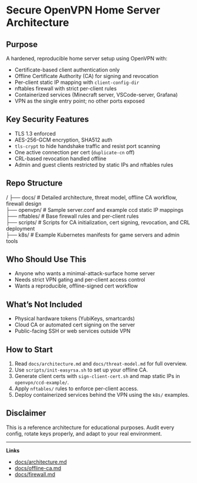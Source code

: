 # Secure OpenVPN Home Server Architecture

## Purpose
A hardened, reproducible home server setup using OpenVPN with:
- Certificate-based client authentication only
- Offline Certificate Authority (CA) for signing and revocation
- Per-client static IP mapping with `client-config-dir`
- nftables firewall with strict per-client rules
- Containerized services (Minecraft server, VSCode-server, Grafana)
- VPN as the single entry point; no other ports exposed

## Key Security Features
- TLS 1.3 enforced
- AES-256-GCM encryption, SHA512 auth
- `tls-crypt` to hide handshake traffic and resist port scanning
- One active connection per cert (`duplicate-cn` off)
- CRL-based revocation handled offline
- Admin and guest clients restricted by static IPs and nftables rules

## Repo Structure
/
├── docs/         # Detailed architecture, threat model, offline CA workflow, firewall design  
├── openvpn/      # Sample server.conf and example ccd static IP mappings  
├── nftables/     # Base firewall rules and per-client rules  
├── scripts/      # Scripts for CA initialization, cert signing, revocation, and CRL deployment  
├── k8s/          # Example Kubernetes manifests for game servers and admin tools



## Who Should Use This
- Anyone who wants a minimal-attack-surface home server
- Needs strict VPN gating and per-client access control
- Wants a reproducible, offline-signed cert workflow

## What’s Not Included
- Physical hardware tokens (YubiKeys, smartcards)
- Cloud CA or automated cert signing on the server
- Public-facing SSH or web services outside VPN

## How to Start
1. Read `docs/architecture.md` and `docs/threat-model.md` for full overview.
2. Use `scripts/init-easyrsa.sh` to set up your offline CA.
3. Generate client certs with `sign-client-cert.sh` and map static IPs in `openvpn/ccd-example/`.
4. Apply `nftables/` rules to enforce per-client access.
5. Deploy containerized services behind the VPN using the `k8s/` examples.

## Disclaimer
This is a reference architecture for educational purposes. Audit every config, rotate keys properly, and adapt to your real environment.

---

**Links**
- [docs/architecture.md](docs/architecture.md)
- [docs/offline-ca.md](docs/offline-ca.md)
- [docs/firewall.md](docs/firewall.md)
